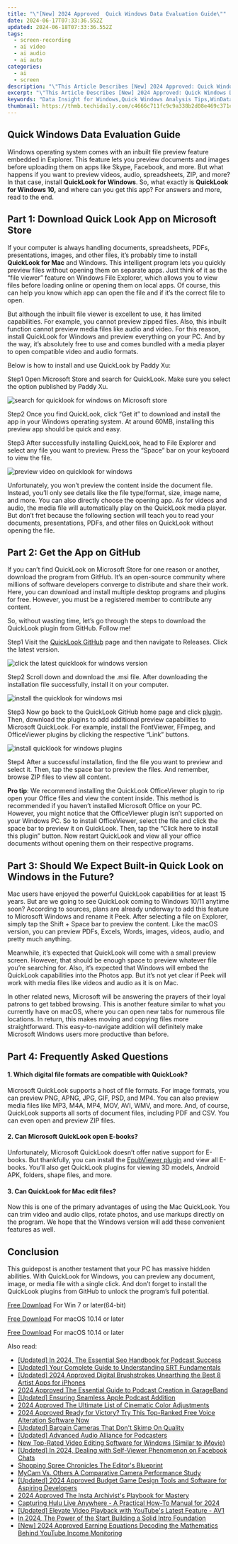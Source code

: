 ```yaml
---
title: "\"[New] 2024 Approved  Quick Windows Data Evaluation Guide\""
date: 2024-06-17T07:33:36.552Z
updated: 2024-06-18T07:33:36.552Z
tags: 
  - screen-recording
  - ai video
  - ai audio
  - ai auto
categories: 
  - ai
  - screen
description: "\"This Article Describes [New] 2024 Approved: Quick Windows Data Evaluation Guide\""
excerpt: "\"This Article Describes [New] 2024 Approved: Quick Windows Data Evaluation Guide\""
keywords: "Data Insight for Windows,Quick Windows Analysis Tips,WinData Evaluation Basics,Effective Windows Data Check,Windows Data Assessment Guide,Rapid Data Review Windows,Windows Data Audit Steps"
thumbnail: https://thmb.techidaily.com/c4666c711fc9c9a338b2d08e469c371e9c8d5fe0d21f3a3c14a777e4b40a0530.jpg
---
```


## Quick Windows Data Evaluation Guide

Windows operating system comes with an inbuilt file preview feature embedded in Explorer. This feature lets you preview documents and images before uploading them on apps like Skype, Facebook, and more. But what happens if you want to preview videos, audio, spreadsheets, ZIP, and more? In that case, install **QuickLook for Windows**. So, what exactly is **QuickLook for Windows 10,** and where can you get this app? For answers and more, read to the end.

## Part 1: Download Quick Look App on Microsoft Store

If your computer is always handling documents, spreadsheets, PDFs, presentations, images, and other files, it’s probably time to install **QuickLook for Mac** and Windows. This intelligent program lets you quickly preview files without opening them on separate apps. Just think of it as the “file viewer” feature on Windows File Explorer, which allows you to view files before loading online or opening them on local apps. Of course, this can help you know which app can open the file and if it’s the correct file to open.

But although the inbuilt file viewer is excellent to use, it has limited capabilities. For example, you cannot preview zipped files. Also, this inbuilt function cannot preview media files like audio and video. For this reason, install QuickLook for Windows and preview everything on your PC. And by the way, it’s absolutely free to use and comes bundled with a media player to open compatible video and audio formats.

Below is how to install and use QuickLook by Paddy Xu:

Step1 Open Microsoft Store and search for QuickLook. Make sure you select the option published by Paddy Xu.

![search for quicklook for windows on Microsoft store](https://images.wondershare.com/filmora/article-images/2022/09/quicklook-for-windows-1.jpg)

Step2 Once you find QuickLook, click “Get it” to download and install the app in your Windows operating system. At around 60MB, installing this preview app should be quick and easy.

Step3 After successfully installing QuickLook, head to File Explorer and select any file you want to preview. Press the “Space” bar on your keyboard to view the file.

![preview video on quicklook for windows](https://images.wondershare.com/filmora/article-images/2022/09/quicklook-for-windows-2.jpg)

Unfortunately, you won’t preview the content inside the document file. Instead, you’ll only see details like the file type/format, size, image name, and more. You can also directly choose the opening app. As for videos and audio, the media file will automatically play on the QuickLook media player. But don’t fret because the following section will teach you to read your documents, presentations, PDFs, and other files on QuickLook without opening the file.

## Part 2: Get the App on GitHub

If you can’t find QuickLook on Microsoft Store for one reason or another, download the program from GitHub. It’s an open-source community where millions of software developers converge to distribute and share their work. Here, you can download and install multiple desktop programs and plugins for free. However, you must be a registered member to contribute any content.

So, without wasting time, let’s go through the steps to download the QuickLook plugin from GitHub. Follow me!

Step1 Visit the [QuickLook GitHub](https://github.com/QL-Win/QuickLook) page and then navigate to Releases. Click the latest version.

![click the latest quicklook for windows version](https://images.wondershare.com/filmora/article-images/2022/09/quicklook-for-windows-3.jpg)

Step2 Scroll down and download the .msi file. After downloading the installation file successfully, install it on your computer.

![install the quicklook for windows msi](https://images.wondershare.com/filmora/article-images/2022/09/quicklook-for-windows-4.jpg)

Step3 Now go back to the QuickLook GitHub home page and click [plugin](https://github.com/QL-Win/QuickLook/wiki/Available-Plugins). Then, download the plugins to add additional preview capabilities to Microsoft QuickLook. For example, install the FontViewer, FFmpeg, and OfficeViewer plugins by clicking the respective “Link” buttons.

![install quicklook for windows plugins](https://images.wondershare.com/filmora/article-images/2022/09/quicklook-for-windows-5.jpg)

Step4 After a successful installation, find the file you want to preview and select it. Then, tap the space bar to preview the files. And remember, browse ZIP files to view all content.

**Pro tip**: We recommend installing the QuickLook OfficeViewer plugin to rip open your Office files and view the content inside. This method is recommended if you haven’t installed Microsoft Office on your PC. However, you might notice that the OfficeViewer plugin isn’t supported on your Windows PC. So to install OfficeViewer, select the file and click the space bar to preview it on QuickLook. Then, tap the “Click here to install this plugin” button. Now restart QuickLook and view all your office documents without opening them on their respective programs.

## Part 3: Should We Expect Built-in Quick Look on Windows in the Future?

Mac users have enjoyed the powerful QuickLook capabilities for at least 15 years. But are we going to see QuickLook coming to Windows 10/11 anytime soon? According to sources, plans are already underway to add this feature to Microsoft Windows and rename it Peek. After selecting a file on Explorer, simply tap the Shift + Space bar to preview the content. Like the macOS version, you can preview PDFs, Excels, Words, images, videos, audio, and pretty much anything.

Meanwhile, it’s expected that QuickLook will come with a small preview screen. However, that should be enough space to preview whatever file you’re searching for. Also, it’s expected that Windows will embed the QuickLook capabilities into the Photos app. But it’s not yet clear if Peek will work with media files like videos and audio as it is on Mac.

In other related news, Microsoft will be answering the prayers of their loyal patrons to get tabbed browsing. This is another feature similar to what you currently have on macOS, where you can open new tabs for numerous file locations. In return, this makes moving and copying files more straightforward. This easy-to-navigate addition will definitely make Microsoft Windows users more productive than before.

## Part 4: Frequently Asked Questions

#### 1\. Which digital file formats are compatible with QuickLook?

Microsoft QuickLook supports a host of file formats. For image formats, you can preview PNG, APNG, JPG, GIF, PSD, and MP4\. You can also preview media files like MP3, M4A, MP4, MOV, AVI, WMV, and more. And, of course, QuickLook supports all sorts of document files, including PDF and CSV. You can even open and preview ZIP files.

#### 2\. Can Microsoft QuickLook open E-books?

Unfortunately, Microsoft QuickLook doesn’t offer native support for E-books. But thankfully, you can install the [EpubViewer plugin](https://github.com/QL-Win/QuickLook.Plugin.EpubViewer/releases) and view all E-books. You’ll also get QuickLook plugins for viewing 3D models, Android APK, folders, shape files, and more.

#### 3\. Can QuickLook for Mac edit files?

Now this is one of the primary advantages of using the Mac QuickLook. You can trim video and audio clips, rotate photos, and use markups directly on the program. We hope that the Windows version will add these convenient features as well.

## Conclusion

This guidepost is another testament that your PC has massive hidden abilities. With QuickLook for Windows, you can preview any document, image, or media file with a single click. And don’t forget to install the QuickLook plugins from GitHub to unlock the program’s full potential.

[Free Download](https://tools.techidaily.com/wondershare/filmora/download/) For Win 7 or later(64-bit)

[Free Download](https://tools.techidaily.com/wondershare/filmora/download/) For macOS 10.14 or later

[Free Download](https://tools.techidaily.com/wondershare/filmora/download/) For macOS 10.14 or later

<ins class="adsbygoogle"
     style="display:block"
     data-ad-format="autorelaxed"
     data-ad-client="ca-pub-7571918770474297"
     data-ad-slot="1223367746"></ins>

<ins class="adsbygoogle"
     style="display:block"
     data-ad-format="autorelaxed"
     data-ad-client="ca-pub-7571918770474297"
     data-ad-slot="1223367746"></ins>



<ins class="adsbygoogle"
     style="display:block"
     data-ad-client="ca-pub-7571918770474297"
     data-ad-slot="8358498916"
     data-ad-format="auto"
     data-full-width-responsive="true"></ins>


<span class="atpl-alsoreadstyle">Also read:</span>
<div><ul>
<li><a href="https://fox-access.techidaily.com/updated-in-2024-the-essential-seo-handbook-for-podcast-success/"><u>[Updated] In 2024, The Essential Seo Handbook for Podcast Success</u></a></li>
<li><a href="https://fox-access.techidaily.com/updated-your-complete-guide-to-understanding-srt-fundamentals/"><u>[Updated] Your Complete Guide to Understanding SRT Fundamentals</u></a></li>
<li><a href="https://fox-access.techidaily.com/updated-2024-approved-digital-brushstrokes-unearthing-the-best-8-artist-apps-for-iphones/"><u>[Updated] 2024 Approved  Digital Brushstrokes  Unearthing the Best 8 Artist Apps for iPhones</u></a></li>
<li><a href="https://fox-access.techidaily.com/2024-approved-the-essential-guide-to-podcast-creation-in-garageband/"><u>2024 Approved  The Essential Guide to Podcast Creation in GarageBand</u></a></li>
<li><a href="https://fox-access.techidaily.com/updated-ensuring-seamless-apple-podcast-addition/"><u>[Updated] Ensuring Seamless Apple Podcast Addition</u></a></li>
<li><a href="https://fox-access.techidaily.com/2024-approved-the-ultimate-list-of-cinematic-color-adjustments/"><u>2024 Approved  The Ultimate List of Cinematic Color Adjustments</u></a></li>
<li><a href="https://fox-access.techidaily.com/2024-approved-ready-for-victory-try-this-top-ranked-free-voice-alteration-software-now/"><u>2024 Approved  Ready for Victory? Try This Top-Ranked Free Voice Alteration Software Now</u></a></li>
<li><a href="https://fox-access.techidaily.com/updated-bargain-cameras-that-dont-skimp-on-quality/"><u>[Updated] Bargain Cameras That Don't Skimp On Quality</u></a></li>
<li><a href="https://fox-access.techidaily.com/updated-advanced-audio-alliance-for-podcasters/"><u>[Updated] Advanced Audio Alliance for Podcasters</u></a></li>
<li><a href="https://smart-video-creator.techidaily.com/new-top-rated-video-editing-software-for-windows-similar-to-imovie/"><u>New Top-Rated Video Editing Software for Windows (Similar to iMovie)</u></a></li>
<li><a href="https://facebook-video-files.techidaily.com/updated-in-2024-dealing-with-self-viewer-phenomenon-on-facebook-chats/"><u>[Updated] In 2024, Dealing with Self-Viewer Phenomenon on Facebook Chats</u></a></li>
<li><a href="https://extra-information.techidaily.com/shopping-spree-chronicles-the-editors-blueprint/"><u>Shopping Spree Chronicles  The Editor's Blueprint</u></a></li>
<li><a href="https://remote-screen-capture.techidaily.com/mycam-vs-others-a-comparative-camera-performance-study/"><u>MyCam Vs. Others  A Comparative Camera Performance Study</u></a></li>
<li><a href="https://screen-sharing-recording.techidaily.com/updated-2024-approved-budget-game-design-tools-and-software-for-aspiring-developers/"><u>[Updated] 2024 Approved  Budget Game Design Tools and Software for Aspiring Developers</u></a></li>
<li><a href="https://instagram-clips.techidaily.com/2024-approved-the-insta-archivists-playbook-for-mastery/"><u>2024 Approved  The Insta Archivist's Playbook for Mastery</u></a></li>
<li><a href="https://screen-sharing-recording.techidaily.com/capturing-hulu-live-anywhere-a-practical-how-to-manual-for-2024/"><u>Capturing Hulu Live Anywhere - A Practical How-To Manual for 2024</u></a></li>
<li><a href="https://youtube-videos.techidaily.com/updated-elevate-video-playback-with-youtubes-latest-feature-av1/"><u>[Updated] Elevate Video Playback with YouTube's Latest Feature - AV1</u></a></li>
<li><a href="https://some-guidance.techidaily.com/in-2024-the-power-of-the-start-building-a-solid-intro-foundation/"><u>In 2024, The Power of the Start  Building a Solid Intro Foundation</u></a></li>
<li><a href="https://facebook-record-videos.techidaily.com/new-2024-approved-earning-equations-decoding-the-mathematics-behind-youtube-income-monitoring/"><u>[New] 2024 Approved  Earning Equations  Decoding the Mathematics Behind YouTube Income Monitoring</u></a></li>
</ul></div>
